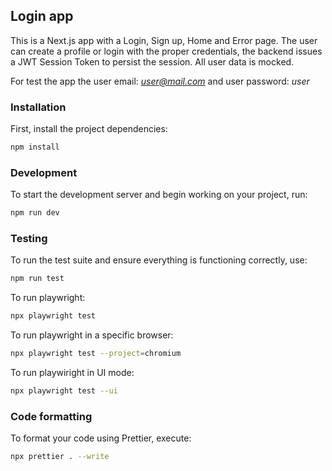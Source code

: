 ## Login app

This is a Next.js app with a Login, Sign up, Home and Error page. The user can create a profile or login with the proper credentials, the backend issues a JWT Session Token to persist the session. All user data is mocked.

For test the app the user email: *user@mail.com* and user password: _user_

### Installation

First, install the project dependencies:

```bash
npm install
```

### Development

To start the development server and begin working on your project, run:

```bash
npm run dev
```

### Testing

To run the test suite and ensure everything is functioning correctly, use:

```bash
npm run test
```

To run playwright:

```bash
npx playwright test
```

To run playwright in a specific browser:

```bash
npx playwright test --project=chromium
```

To run playwiright in UI mode:

```bash
npx playwright test --ui
```

### Code formatting

To format your code using Prettier, execute:

```bash
npx prettier . --write
```
